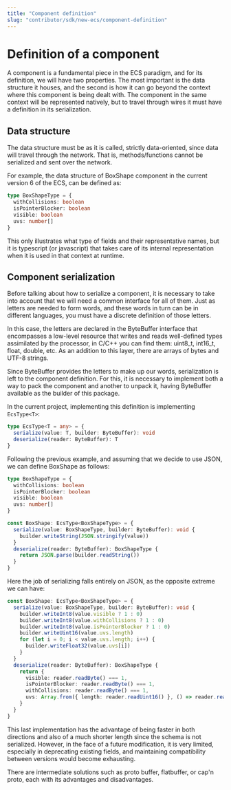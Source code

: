 ```yaml
---
title: "Component definition"
slug: "contributor/sdk/new-ecs/component-definition"
---
```


# Definition of a component

A component is a fundamental piece in the ECS paradigm, and for its definition, we will have two properties. The most important is the data structure it houses, and the second is how it can go beyond the context where this component is being dealt with. The component in the same context will be represented natively, but to travel through wires it must have a definition in its serialization.

## Data structure
The data structure must be as it is called, strictly data-oriented, since data will travel through the network. That is, methods/functions cannot be serialized and sent over the network.

For example, the data structure of BoxShape component in the current version 6 of the ECS, can be defined as:
```ts
type BoxShapeType = {
  withCollisions: boolean
  isPointerBlocker: boolean
  visible: boolean
  uvs: number[]
}
```
This only illustrates what type of fields and their representative names, but it is typescript (or javascript) that takes care of its internal representation when it is used in that context at runtime.

## Component serialization

Before talking about how to serialize a component, it is necessary to take into account that we will need a common interface for all of them. Just as letters are needed to form words, and these words in turn can be in different languages, you must have a discrete definition of those letters.

In this case, the letters are declared in the ByteBuffer interface that encompasses a low-level resource that writes and reads well-defined types assimilated by the processor, in C/C++ you can find them: uint8_t, int16_t, float, double, etc. As an addition to this layer, there are arrays of bytes and UTF-8 strings.

Since ByteBuffer provides the letters to make up our words, serialization is left to the component definition. For this, it is necessary to implement both a way to pack the component and another to unpack it, having ByteBuffer available as the builder of this package.

In the current project, implementing this definition is implementing `EcsType<T>`:
```ts
type EcsType<T = any> = {
  serialize(value: T, builder: ByteBuffer): void
  deserialize(reader: ByteBuffer): T
}
```

Following the previous example, and assuming that we decide to use JSON, we can define BoxShape as follows:
```ts
type BoxShapeType = {
  withCollisions: boolean
  isPointerBlocker: boolean
  visible: boolean
  uvs: number[]
}

const BoxShape: EcsType<BoxShapeType> = {
  serialize(value: BoxShapeType, builder: ByteBuffer): void {
    builder.writeString(JSON.stringify(value))
  }
  deserialize(reader: ByteBuffer): BoxShapeType {
    return JSON.parse(builder.readString())
  }
}
```

Here the job of serializing falls entirely on JSON, as the opposite extreme we can have:

```ts
const BoxShape: EcsType<BoxShapeType> = {
  serialize(value: BoxShapeType, builder: ByteBuffer): void {
    builder.writeInt8(value.visible ? 1 : 0)
    builder.writeInt8(value.withCollisions ? 1 : 0)
    builder.writeInt8(value.isPointerBlocker ? 1 : 0)
    builder.writeUint16(value.uvs.length)
    for (let i = 0; i < value.uvs.length; i++) {
      builder.writeFloat32(value.uvs[i])
    }
  }
  deserialize(reader: ByteBuffer): BoxShapeType {
    return {
      visible: reader.readByte() === 1,
      isPointerBlocker: reader.readByte() === 1,
      withCollisions: reader.readByte() === 1,
      uvs: Array.from({ length: reader.readUint16() }, () => reader.readFloat32())
    }
  }
}
```

This last implementation has the advantage of being faster in both directions and also of a much shorter length since the schema is not serialized. However, in the face of a future modification, it is very limited, especially in deprecating existing fields, and maintaining compatibility between versions would become exhausting.

There are intermediate solutions such as proto buffer, flatbuffer, or cap'n proto, each with its advantages and disadvantages.